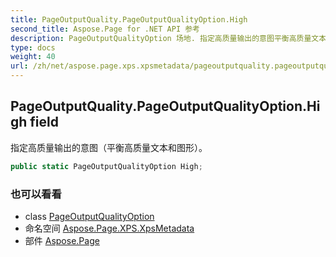 ```yaml
---
title: PageOutputQuality.PageOutputQualityOption.High
second_title: Aspose.Page for .NET API 参考
description: PageOutputQualityOption 场地. 指定高质量输出的意图平衡高质量文本和图形
type: docs
weight: 40
url: /zh/net/aspose.page.xps.xpsmetadata/pageoutputquality.pageoutputqualityoption/high/
---
```

## PageOutputQuality.PageOutputQualityOption.High field

指定高质量输出的意图（平衡高质量文本和图形）。

```csharp
public static PageOutputQualityOption High;
```

### 也可以看看

* class [PageOutputQualityOption](../)
* 命名空间 [Aspose.Page.XPS.XpsMetadata](../../pageoutputquality.pageoutputqualityoption/)
* 部件 [Aspose.Page](../../../)


